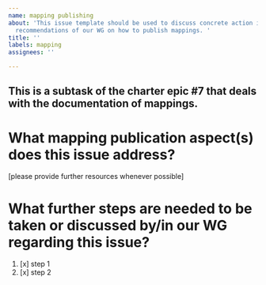 ```yaml
---
name: mapping publishing
about: 'This issue template should be used to discuss concrete action items regarding
  recommendations of our WG on how to publish mappings. '
title: ''
labels: mapping
assignees: ''

---
```


This is a subtask of the charter epic #7 that deals with the documentation of mappings.
--- 
# What mapping publication aspect(s) does this issue address?
[please provide further resources whenever possible]

# What further steps are needed to be taken or discussed by/in our WG regarding this issue?

1. [x] step 1
2. [x] step 2
